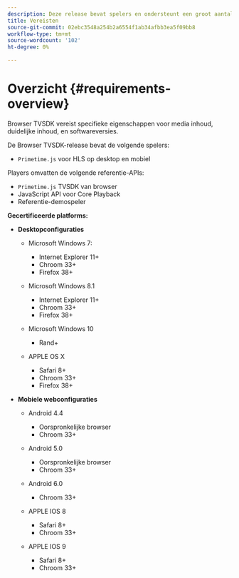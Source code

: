 ```yaml
---
description: Deze release bevat spelers en ondersteunt een groot aantal browsers.
title: Vereisten
source-git-commit: 02ebc3548a254b2a6554f1ab34afbb3ea5f09bb8
workflow-type: tm+mt
source-wordcount: '102'
ht-degree: 0%

---
```


# Overzicht {#requirements-overview}

Browser TVSDK vereist specifieke eigenschappen voor media inhoud, duidelijke inhoud, en softwareversies.

De Browser TVSDK-release bevat de volgende spelers:

* `Primetime.js` voor HLS op desktop en mobiel

Players omvatten de volgende referentie-APIs:

* `Primetime.js` TVSDK van browser
* JavaScript API voor Core Playback
* Referentie-demospeler

**Gecertificeerde platforms:**

* **Desktopconfiguraties**

   * Microsoft Windows 7:

      * Internet Explorer 11+
      * Chroom 33+
      * Firefox 38+

   * Microsoft Windows 8.1

      * Internet Explorer 11+
      * Chroom 33+
      * Firefox 38+

   * Microsoft Windows 10

      * Rand+

   * APPLE OS X

      * Safari 8+
      * Chroom 33+
      * Firefox 38+

* **Mobiele webconfiguraties**

   * Android 4.4

      * Oorspronkelijke browser
      * Chroom 33+

   * Android 5.0

      * Oorspronkelijke browser
      * Chroom 33+

   * Android 6.0

      * Chroom 33+

   * APPLE IOS 8

      * Safari 8+
      * Chroom 33+

   * APPLE IOS 9

      * Safari 8+
      * Chroom 33+
